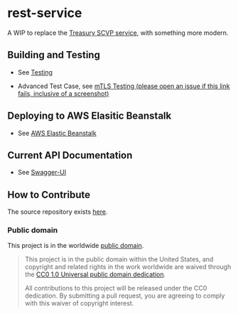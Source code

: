 # rest-service
A WIP to replace the [Treasury SCVP service](https://github.com/GSA/ficam-scvp-testing/blob/master/utilities/vss2/README.md), with something more modern.

## Building and Testing

- See [Testing](/TESTING.md)

- Advanced Test Case, see [mTLS Testing (please open an issue if this link fails, inclusive of a screenshot)](https://x509.keysupport.org/swagger-ui/index.html)

## Deploying to AWS Elasitic Beanstalk

- See [AWS Elastic Beanstalk](/AWS-EBS.md)

## Current API Documentation

- See [Swagger-UI](https://api.keysupport.org/swagger-ui/index.html)

## How to Contribute
The source repository exists [here](https://github.com/grandamp/rest-service).

### Public domain

This project is in the worldwide [public domain](LICENSE.md).

> This project is in the public domain within the United States, and copyright and related rights in the work worldwide are waived through the [CC0 1.0 Universal public domain dedication](https://creativecommons.org/publicdomain/zero/1.0/).
>
> All contributions to this project will be released under the CC0 dedication. By submitting a pull request, you are agreeing to comply with this waiver of copyright interest.